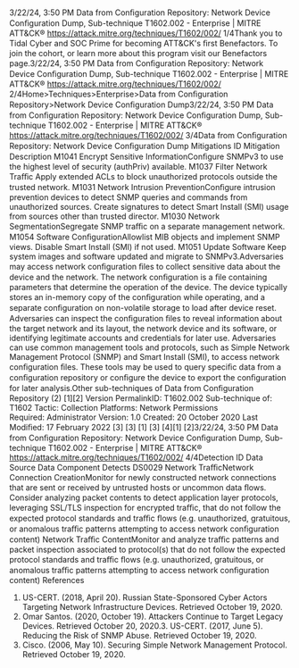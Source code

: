 3/22/24, 3:50 PM Data from Conﬁguration Repository: Network Device Conﬁguration Dump, Sub-technique T1602.002 - Enterprise | MITRE ATT&CK®
https://attack.mitre.org/techniques/T1602/002/ 1/4Thank you to Tidal Cyber and SOC Prime for becoming ATT&CK's ﬁrst Benefactors. To join the cohort, or learn more about this program visit our
Benefactors page.3/22/24, 3:50 PM Data from Conﬁguration Repository: Network Device Conﬁguration Dump, Sub-technique T1602.002 - Enterprise | MITRE ATT&CK®
https://attack.mitre.org/techniques/T1602/002/ 2/4Home>Techniques>Enterprise>Data from Conﬁguration Repository>Network Device Conﬁguration Dump3/22/24, 3:50 PM Data from Conﬁguration Repository: Network Device Conﬁguration Dump, Sub-technique T1602.002 - Enterprise | MITRE ATT&CK®
https://attack.mitre.org/techniques/T1602/002/ 3/4Data from Conﬁguration Repository: Network Device
Conﬁguration Dump
Mitigations
ID Mitigation Description
M1041 Encrypt Sensitive
InformationConﬁgure SNMPv3 to use the highest level of security (authPriv) available.
M1037 Filter Network Traﬃc Apply extended ACLs to block unauthorized protocols outside the trusted network.
M1031 Network Intrusion
PreventionConﬁgure intrusion prevention devices to detect SNMP queries and commands from unauthorized
sources. Create signatures to detect Smart Install (SMI) usage from sources other than trusted
director.
M1030 Network
SegmentationSegregate SNMP traﬃc on a separate management network.
M1054 Software
ConﬁgurationAllowlist MIB objects and implement SNMP views. Disable Smart Install (SMI) if not used.
M1051 Update Software Keep system images and software updated and migrate to SNMPv3.Adversaries may access network conﬁguration ﬁles to collect sensitive data about the device and the network. The network conﬁguration is
a ﬁle containing parameters that determine the operation of the device. The device typically stores an in-memory copy of the conﬁguration
while operating, and a separate conﬁguration on non-volatile storage to load after device reset. Adversaries can inspect the conﬁguration
ﬁles to reveal information about the target network and its layout, the network device and its software, or identifying legitimate accounts and
credentials for later use.
Adversaries can use common management tools and protocols, such as Simple Network Management Protocol (SNMP) and Smart Install
(SMI), to access network conﬁguration ﬁles. These tools may be used to query speciﬁc data from a conﬁguration repository or conﬁgure
the device to export the conﬁguration for later analysis.Other sub-techniques of Data from Conﬁguration Repository (2)
[1][2]
Version PermalinkID: T1602.002
Sub-technique of:  T1602
 
Tactic: Collection
 
Platforms: Network
 
Permissions Required: Administrator
Version: 1.0
Created: 20 October 2020
Last Modiﬁed: 17 February 2022
[3]
[3]
[1]
[3]
[4][1]
[2]3/22/24, 3:50 PM Data from Conﬁguration Repository: Network Device Conﬁguration Dump, Sub-technique T1602.002 - Enterprise | MITRE ATT&CK®
https://attack.mitre.org/techniques/T1602/002/ 4/4Detection
ID Data Source Data Component Detects
DS0029 Network TraﬃcNetwork
Connection
CreationMonitor for newly constructed network connections that are sent or received by
untrusted hosts or uncommon data ﬂows. Consider analyzing packet contents to detect
application layer protocols, leveraging SSL/TLS inspection for encrypted traﬃc, that do
not follow the expected protocol standards and traﬃc ﬂows (e.g. unauthorized,
gratuitous, or anomalous traﬃc patterns attempting to access network conﬁguration
content)
Network Traﬃc
ContentMonitor and analyze traﬃc patterns and packet inspection associated to protocol(s)
that do not follow the expected protocol standards and traﬃc ﬂows (e.g. unauthorized,
gratuitous, or anomalous traﬃc patterns attempting to access network conﬁguration
content)
References
1. US-CERT. (2018, April 20). Russian State-Sponsored Cyber
Actors Targeting Network Infrastructure Devices. Retrieved
October 19, 2020.
2. Omar Santos. (2020, October 19). Attackers Continue to
Target Legacy Devices. Retrieved October 20, 2020.3. US-CERT. (2017, June 5). Reducing the Risk of SNMP Abuse.
Retrieved October 19, 2020.
4. Cisco. (2006, May 10). Securing Simple Network Management
Protocol. Retrieved October 19, 2020.